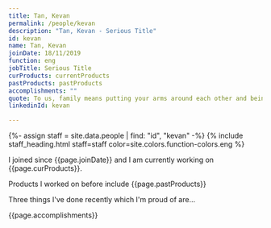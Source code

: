 ```yaml
---
title: Tan, Kevan
permalink: /people/kevan
description: "Tan, Kevan - Serious Title"
id: kevan
name: Tan, Kevan
joinDate: 18/11/2019
function: eng
jobTitle: Serious Title
curProducts: currentProducts
pastProducts: pastProducts
accomplishments: ""
quote: To us, family means putting your arms around each other and being there.
linkedinId: kevan

---
```


{%- assign staff = site.data.people | find: "id", "kevan" -%}
{% include staff_heading.html staff=staff color=site.colors.function-colors.eng %}

<p>I joined since {{page.joinDate}} and I am currently working on {{page.curProducts}}.</p>

<p>Products I worked on before include {{page.pastProducts}}</p>

<p>Three things I've done recently which I'm proud of are...</p>
{{page.accomplishments}}

